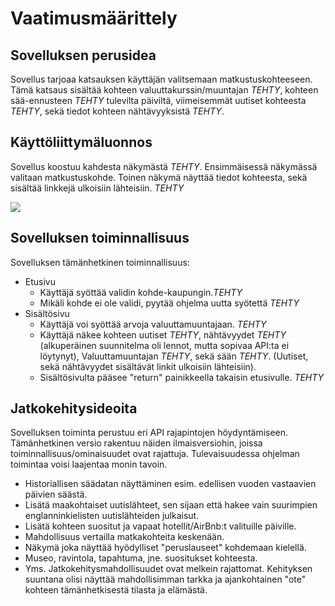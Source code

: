 # Vaatimusmäärittely

## Sovelluksen perusidea
Sovellus tarjoaa katsauksen käyttäjän valitsemaan matkustuskohteeseen. 
Tämä katsaus sisältää kohteen valuuttakurssin/muuntajan *TEHTY*, kohteen sää-ennusteen *TEHTY* tulevilta päiviltä, viimeisemmät uutiset kohteesta *TEHTY*,
sekä tiedot kohteen nähtävyyksistä *TEHTY*.

## Käyttöliittymäluonnos
Sovellus koostuu kahdesta näkymästä *TEHTY*. Ensimmäisessä näkymässä valitaan matkustuskohde.
Toinen näkymä näyttää tiedot kohteesta, sekä sisältää linkkejä ulkoisiin lähteisiin. *TEHTY*

![](https://github.com/kodtld/ot-harjoitustyo/blob/master/dokumentaatio/kayttoliittyma_draft.png)

## Sovelluksen toiminnallisuus
Sovelluksen tämänhetkinen toiminnallisuus:
- Etusivu
  - Käyttäjä syöttää validin kohde-kaupungin.*TEHTY*
  - Mikäli kohde ei ole validi, pyytää ohjelma uutta syötettä *TEHTY*
- Sisältösivu
  - Käyttäjä voi syöttää arvoja valuuttamuuntajaan. *TEHTY*
  - Käyttäjä näkee kohteen uutiset *TEHTY*, nähtävyydet *TEHTY* (alkuperäinen suunnitelma oli lennot, mutta sopivaa API:ta ei löytynyt), Valuuttamuuntajan *TEHTY*, sekä sään *TEHTY*. (Uutiset, sekä nähtävyydet sisältävät linkit ulkoisiin lähteisiin).
  - Sisältösivulta pääsee "return" painikkeella takaisin etusivulle. *TEHTY*

## Jatkokehitysideoita
Sovelluksen toiminta perustuu eri API rajapintojen höydyntämiseen. Tämänhetkinen versio rakentuu näiden ilmaisversiohin,
joissa toiminnallisuus/ominaisuudet ovat rajattuja. Tulevaisuudessa ohjelman toimintaa voisi laajentaa monin tavoin.

- Historiallisen säädatan näyttäminen esim. edellisen vuoden vastaavien päivien säästä.
- Lisätä maakohtaiset uutislähteet, sen sijaan että hakee vain suurimpien englanninkielisten uutislähteiden julkaisut.
- Lisätä kohteen suositut ja vapaat hotellit/AirBnb:t valituille päiville.
- Mahdollisuus vertailla matkakohteita keskenään.
- Näkymä joka näyttää hyödylliset "peruslauseet" kohdemaan kielellä.
- Museo, ravintola, tapahtuma, jne. suositukset kohteesta.
- Yms. Jatkokehitysmahdollisuudet ovat melkein rajattomat. Kehityksen suuntana olisi näyttää mahdollisimman tarkka ja ajankohtainen "ote" kohteen tämänhetkisestä tilasta ja elämästä.
